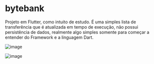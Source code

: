 # bytebank

Projeto em Flutter, como intuito de estudo. É uma simples lista de transferência que é atualizada em tempo de execução, não possui persistência de dados, realmente algo simples somente para começar a entender do Framework e a linguagem Dart.

![image](https://user-images.githubusercontent.com/41458938/146662227-758efc6b-371c-44fd-b0a9-a21f315327d7.png)


![image](https://user-images.githubusercontent.com/41458938/146662254-ea852a92-7cf8-4a98-831a-67598167e2d6.png)




